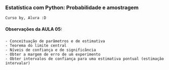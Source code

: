 ### Estatística com Python: Probabilidade e amostragem
    Curso by, Alura :D

#### Observações da AULA 05:

###
    - Conceituação de parâmetros e de estimativa
    - Teorema do limite central
    - Níveis de confiança e de significância
    - Obter a margem de erro de um experimento
    - Obter intervalos de confiança para uma estimativa pontual (estimação intervalar)
